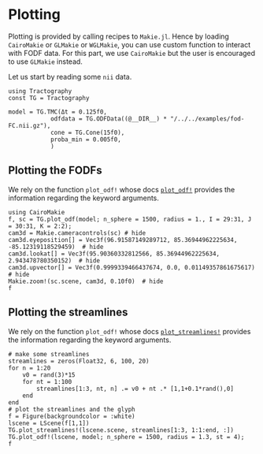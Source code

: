 # Plotting 

Plotting is provided by calling recipes to `Makie.jl`. Hence by loading `CairoMakie` or `GLMakie` or `WGLMakie`, you can use custom function to interact with FODF data.
For this part, we use `CairoMakie` but the user is encouraged to use `GLMakie` instead.

Let us start by reading some `nii` data.

```@example PLOTTING
using Tractography
const TG = Tractography

model = TG.TMC(Δt = 0.125f0,
            odfdata = TG.ODFData((@__DIR__) * "/../../examples/fod-FC.nii.gz"),
            cone = TG.Cone(15f0),
            proba_min = 0.005f0,
            )
```

## Plotting the FODFs

We rely on the function `plot_odf!` whose docs [`plot_odf!`](@ref) provides the information regarding the keyword arguments.

```@example PLOTTING
using CairoMakie
f, sc = TG.plot_odf(model; n_sphere = 1500, radius = 1., I = 29:31, J = 30:31, K = 2:2);
cam3d = Makie.cameracontrols(sc) # hide
cam3d.eyeposition[] = Vec3f(96.91587149289712, 85.36944962225634, -85.12319118529459)  # hide
cam3d.lookat[] = Vec3f(95.90360332812566, 85.36944962225634, 2.943478780350152)  # hide
cam3d.upvector[] = Vec3f(0.9999339466437674, 0.0, 0.01149357861675617)  # hide
Makie.zoom!(sc.scene, cam3d, 0.10f0)  # hide
f
```

## Plotting the streamlines

We rely on the function `plot_odf!` whose docs [`plot_streamlines!`](@ref) provides the information regarding the keyword arguments.

```@example PLOTTING
# make some streamlines
streamlines = zeros(Float32, 6, 100, 20)
for n = 1:20
    v0 = rand(3)*15
    for nt = 1:100
        streamlines[1:3, nt, n] .= v0 + nt .* [1,1+0.1*rand(),0]
    end
end
# plot the streamlines and the glyph
f = Figure(backgroundcolor = :white)
lscene = LScene(f[1,1])
TG.plot_streamlines!(lscene.scene, streamlines[1:3, 1:1:end, :])
TG.plot_odf!(lscene, model; n_sphere = 1500, radius = 1.3, st = 4);
f
```